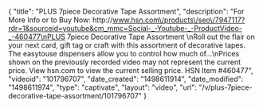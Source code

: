 {
    "title": "PLUS 7piece Decorative Tape Assortment",
    "description": "For More Info or to Buy Now: http:\/\/www.hsn.com\/products\/seo\/7947117?rdr=1&sourceid=youtube&cm_mmc=Social-_-Youtube-_-ProductVideo-_-460477\nPLUS 7piece Decorative Tape Assortment  \nRoll out the flair on your next card, gift tag or craft with this assortment of decorative tapes. The easytouse dispensers allow you to control how much of...\nPrices shown on the previously recorded video may not represent the current price.  View hsn.com to view the current selling price. HSN Item #460477",
    "videoid": "101796707",
    "date_created": "1498611914",
    "date_modified": "1498611974",
    "type": "captivate",
    "layout": "video",
    "url": "\/v\/plus-7piece-decorative-tape-assortment\/101796707"
}
